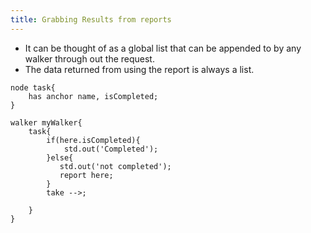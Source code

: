 ```yaml
---
title: Grabbing Results from reports 
---
```


* It can be thought of as a global list that can be appended to by any walker through out the request.
* The data returned from using the report is always a list.

```jac
node task{
    has anchor name, isCompleted;
}

walker myWalker{
    task{
        if(here.isCompleted){
            std.out('Completed');
        }else{
           std.out('not completed');
           report here;
        }
        take -->;

    }
}
```